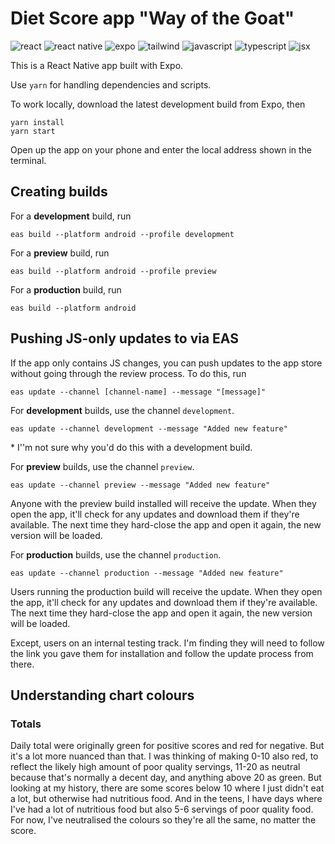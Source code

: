 # Diet Score app "Way of the Goat"

![react](https://img.shields.io/badge/React-brown)
![react native](https://img.shields.io/badge/React_Native-brown)
![expo](https://img.shields.io/badge/Expo-brown)
![tailwind](https://img.shields.io/badge/Tailwind/Nativewind-brown)
![javascript](https://img.shields.io/badge/Javascript-blue)
![typescript](https://img.shields.io/badge/Typescript-blue)
![jsx](https://img.shields.io/badge/JSX-blue)

This is a React Native app built with Expo.

Use `yarn` for handling dependencies and scripts.

To work locally, download the latest development build from Expo, then

```
yarn install
yarn start
```

Open up the app on your phone and enter the local address shown in the terminal.

## Creating builds

For a **development** build, run
```
eas build --platform android --profile development 
```

For a **preview** build, run
```
eas build --platform android --profile preview 
```

For a **production** build, run
```
eas build --platform android 
```

## Pushing JS-only updates to via EAS
If the app only contains JS changes, you can push updates to the app store without going through the review process. To do this, run
```
eas update --channel [channel-name] --message "[message]"
```

For **development** builds, use the channel `development`.
```
eas update --channel development --message "Added new feature"
```
\* I''m not sure why you'd do this with a development build.

For **preview** builds, use the channel `preview`. 
```
eas update --channel preview --message "Added new feature"
```

Anyone with the preview build installed will receive the update. When they open the app, it'll check for any updates and download them if they're available. The next time they hard-close the app and open it again, the new version will be loaded.

For **production** builds, use the channel `production`.
```
eas update --channel production --message "Added new feature"
```

Users running the production build will receive the update. When they open the app, it'll check for any updates and download them if they're available. The next time they hard-close the app and open it again, the new version will be loaded.

Except, users on an internal testing track. I'm finding they will need to follow the link you gave them for installation and follow the update process from there.

## Understanding chart colours
### Totals
Daily total were originally green for positive scores and red for negative. But it's a lot more nuanced than that. I was thinking of making 0-10 also red, to reflect the likely high amount of poor quality servings, 11-20 as neutral because that's normally a decent day, and anything above 20 as green. But looking at my history, there are some scores below 10 where I just didn't eat a lot, but otherwise had nutritious food. And in the teens, I have days where I've had a lot of nutritious food but also 5-6 servings of poor quality food. For now, I've neutralised the colours so they're all the same, no matter the score.